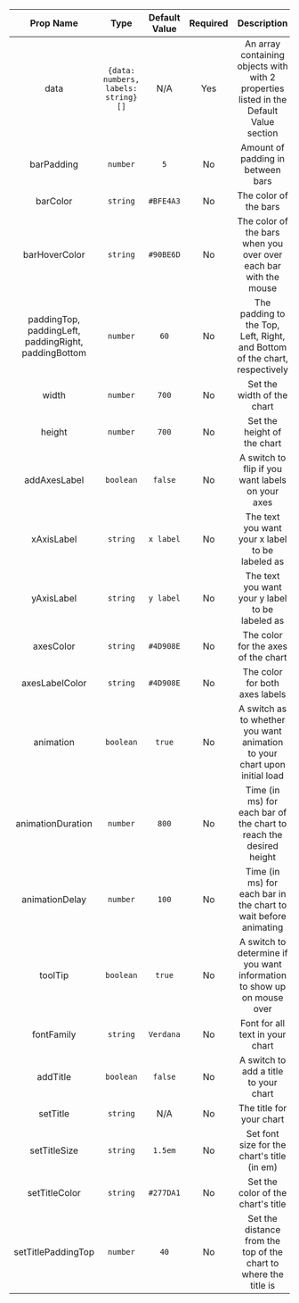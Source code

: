 |                               Prop Name                                |                Type                 | Default Value | Required |                                      Description                                       |
| :--------------------------------------------------------------------: | :---------------------------------: | :-----------: | :------: | :------------------------------------------------------------------------------------: |
|                                  data                                  | `{data: numbers, labels: string}[]` |      N/A      |   Yes    | An array containing objects with with 2 properties listed in the Default Value section |
|                               barPadding                               |              `number`               |      `5`      |    No    |                           Amount of padding in between bars                            |
|                                barColor                                |              `string`               |   `#BFE4A3`   |    No    |                                 The color of the bars                                  |
|                             barHoverColor                              |              `string`               |   `#90BE6D`   |    No    |            The color of the bars when you over over each bar with the mouse            |
| paddingTop, </br> paddingLeft, </br> paddingRight, </br> paddingBottom |              `number`               |     `60`      |    No    |       The padding to the Top, Left, Right, and Bottom of the chart, respectively       |
|                                 width                                  |              `number`               |     `700`     |    No    |                               Set the width of the chart                               |
|                                 height                                 |              `number`               |     `700`     |    No    |                              Set the height of the chart                               |
|                              addAxesLabel                              |              `boolean`              |    `false`    |    No    |                    A switch to flip if you want labels on your axes                    |
|                               xAxisLabel                               |              `string`               |   `x label`   |    No    |                    The text you want your x label to be labeled as                     |
|                               yAxisLabel                               |              `string`               |   `y label`   |    No    |                    The text you want your y label to be labeled as                     |
|                               axesColor                                |              `string`               |   `#4D908E`   |    No    |                          The color for the axes of the chart                           |
|                             axesLabelColor                             |              `string`               |   `#4D908E`   |    No    |                             The color for both axes labels                             |
|                               animation                                |              `boolean`              |    `true`     |    No    |       A switch as to whether you want animation to your chart upon initial load        |
|                           animationDuration                            |              `number`               |     `800`     |    No    |           Time (in ms) for each bar of the chart to reach the desired height           |
|                             animationDelay                             |              `number`               |     `100`     |    No    |            Time (in ms) for each bar in the chart to wait before animating             |
|                                toolTip                                 |              `boolean`              |    `true`     |    No    |         A switch to determine if you want information to show up on mouse over         |
|                               fontFamily                               |              `string`               |   `Verdana`   |    No    |                            Font for all text in your chart                             |
|                                addTitle                                |              `boolean`              |    `false`    |    No    |                         A switch to add a title to your chart                          |
|                                setTitle                                |              `string`               |      N/A      |    No    |                                The title for your chart                                |
|                              setTitleSize                              |              `string`               |    `1.5em`    |    No    |                      Set font size for the chart's title (in em)                       |
|                             setTitleColor                              |              `string`               |   `#277DA1`   |    No    |                           Set the color of the chart's title                           |
|                           setTitlePaddingTop                           |              `number`               |     `40`      |    No    |            Set the distance from the top of the chart to where the title is            |
